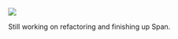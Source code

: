 ![](https://db-feed.s3.amazonaws.com/legacy/Screenshot_from_2020_05_19_18_21_51-1589926949279.png)

Still working on refactoring and finishing up Span.

